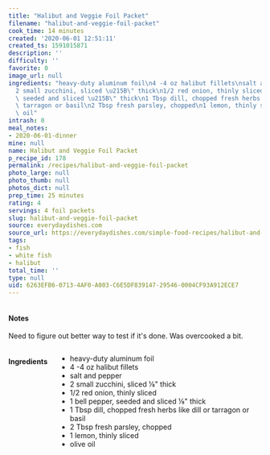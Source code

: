 ```yaml
---
title: "Halibut and Veggie Foil Packet"
filename: "halibut-and-veggie-foil-packet"
cook_time: 14 minutes
created: '2020-06-01 12:51:11'
created_ts: 1591015871
description: ''
difficulty: ''
favorite: 0
image_url: null
ingredients: "heavy-duty aluminum foil\n4 -4 oz halibut fillets\nsalt and pepper\n\
  2 small zucchini, sliced \u215B\" thick\n1/2 red onion, thinly sliced\n1 bell pepper,\
  \ seeded and sliced \u215B\" thick\n1 Tbsp dill, chopped fresh herbs like dill or\
  \ tarragon or basil\n2 Tbsp fresh parsley, chopped\n1 lemon, thinly sliced\nolive\
  \ oil"
intrash: 0
meal_notes:
- 2020-06-01-dinner
mine: null
name: Halibut and Veggie Foil Packet
p_recipe_id: 178
permalink: /recipes/halibut-and-veggie-foil-packet
photo_large: null
photo_thumb: null
photos_dict: null
prep_time: 25 minutes
rating: 4
servings: 4 foil packets
slug: halibut-and-veggie-foil-packet
source: everydaydishes.com
source_url: https://everydaydishes.com/simple-food-recipes/halibut-and-veggie-foil-packet-recipe/
tags:
- fish
- white fish
- halibut
total_time: ''
type: null
uid: 6263EFB6-0713-4AF0-A003-C6E5DF839147-29546-0004CF93A912ECE7
---
```

<div class="large-8 medium-7 columns" id="writeup">		<div id="notes"><h4>Notes</h4>
<div class="box box-notes"><p>Need to figure out better way to test if it's done. Was overcooked a bit.</p>
</div></div>	</div><!-- #writeup -->
</div><!-- #row-one -->
<div class="row" id="row-two">	<div class="medium-4 small-5 columns" id="ingredients"><h4>Ingredients</h4><div class="box box-ingredients content"><ul>
<li>heavy-duty aluminum foil</li>
<li>4 -4 oz halibut fillets</li>
<li>salt and pepper</li>
<li>2 small zucchini, sliced ⅛&quot; thick</li>
<li>1/2 red onion, thinly sliced</li>
<li>1 bell pepper, seeded and sliced ⅛&quot; thick</li>
<li>1 Tbsp dill, chopped fresh herbs like dill or tarragon or basil</li>
<li>2 Tbsp fresh parsley, chopped</li>
<li>1 lemon, thinly sliced</li>
<li>olive oil</li>
</ul>
</div>	</div>	<div class="medium-6 small-7 columns" id="directions">	</div>